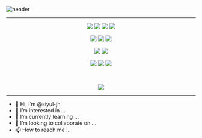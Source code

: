 ![header](https://capsule-render.vercel.app/api?type=transparent&fontColor=E4E2E2&height=300&section=header&text=Sample&fontSize=90&fontAlign=50&desc=sample%20render&descAlign=68&descAlignY=75&animation=fadeIn)

<hr/>

<p style="text-align: center;">
  <img src="https://img.shields.io/badge/HTML-E34F26?style=for-the-badge&logo=HTML5&logoColor=white"/>
  <img src="https://img.shields.io/badge/CSS3-1572B6?style=for-the-badge&logo=CSS3&logoColor=white"/>
  <img src="https://img.shields.io/badge/JavaScript-F7DF1E?style=for-the-badge&logo=JavaScript&logoColor=white"/>
  <img src="https://img.shields.io/badge/TypeScript-3178C6?style=for-the-badge&logo=TypeScript&logoColor=white"/>
</p>
<p style="text-align: center;">
  <img src="https://img.shields.io/badge/React-61DAFB?style=for-the-badge&logo=React&logoColor=white"/>
  <img src="https://img.shields.io/badge/React Native-61DAFB?style=for-the-badge&logo=React&logoColor=white"/>
  <img src="https://img.shields.io/badge/Create React App-09D3AC?style=for-the-badge&logo=Create React App&logoColor=white"/>
</p>
<p style="text-align: center;">
  <img src="https://img.shields.io/badge/React Router-CA4245?style=for-the-badge&logo=React Router&logoColor=white"/>
  <img src="https://img.shields.io/badge/styled--components-DB7093?style=for-the-badge&logo=styled-components&logoColor=white"/>
</p>
<p style="text-align: center;">
  <img src="https://img.shields.io/badge/React Query-FF4154?style=for-the-badge&logo=React Query&logoColor=white"/>
  <img src="https://img.shields.io/badge/GraphQL-E10098?style=for-the-badge&logo=GraphQL&logoColor=white"/>
  <img src="https://img.shields.io/badge/Apollo GraphQL-311C87?style=for-the-badge&logo=Apollo GraphQL&logoColor=white"/>
</p>
<br/>
<p style="text-align: center;">
  <img src="https://github-readme-stats.vercel.app/api/top-langs/?username=siyul-jh&hide=java,python,shell&theme=dark&show_icons=true"/>
</p>

<hr/>

- 👋 Hi, I’m @siyul-jh
- 👀 I’m interested in ...
- 🌱 I’m currently learning ...
- 💞️ I’m looking to collaborate on ...
- 📫 How to reach me ...
